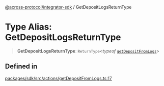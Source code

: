 [@across-protocol/integrator-sdk](../README.md) / GetDepositLogsReturnType

# Type Alias: GetDepositLogsReturnType

> **GetDepositLogsReturnType**: `ReturnType`\<*typeof* [`getDepositFromLogs`](../functions/getDepositFromLogs.md)\>

## Defined in

[packages/sdk/src/actions/getDepositFromLogs.ts:17](https://github.com/across-protocol/toolkit/blob/291e746cb19cfa8d76835b72ba70acec1a2f9971/packages/sdk/src/actions/getDepositFromLogs.ts#L17)
